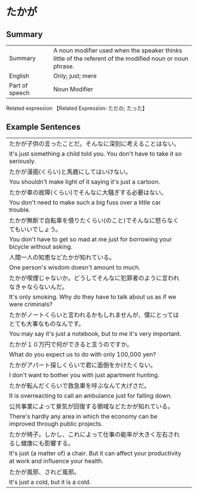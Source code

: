 # たかが

## Summary

<table><tr>   <td>Summary<td>   <td>A noun modiﬁer used when the speaker thinks little of the referent of the modiﬁed noun or noun phrase.</td><tr><tr>   <td>English<td>   <td>Only; just; mere</td><tr><tr>   <td>Part of speech<td>   <td>Noun Modifier</td><tr></table><tr>   <td>Related expression<td>   <td>【Related Expression: ただの; たった】</td><tr></table></table>

## Example Sentences

<table><tr><td>たかが子供の言ったことだ。そんなに深刻に考えることはない。<td><tr><tr><td>It's just something a child told you. You don't have to take it so seriously.<td><tr><tr><td>たかが漫画(くらい)と馬鹿にしてはいけない。<td><tr><tr><td>You shouldn't make light of it saying it's just a cartoon.<td><tr><tr><td>たかが車の故障(くらい)でそんなに大騒ぎする必要はない。<td><tr><tr><td>You don't need to make such a big fuss over a little car trouble.<td><tr><tr><td>たかが無断で自転車を借りたくらい(のこと)でそんなに怒らなくてもいいでしょう。<td><tr><tr><td>You don't have to get so mad at me just for borrowing your bicycle without asking.<td><tr><tr><td>人間一人の知恵などたかが知れている。<td><tr><tr><td>One person's wisdom doesn't amount to much.<td><tr><tr><td>たかが喫煙じゃないか。どうしてそんなに犯罪者のように言われなきゃならないんだ。<td><tr><tr><td>It's only smoking. Why do they have to talk about us as if we were criminals?<td><tr><tr><td>たかがノートくらいと言われるかもしれませんが、僕にとってはとても大事なものなんです。<td><tr><tr><td>You may say it's just a notebook, but to me it's very important.<td><tr><tr><td>たかが１０万円で何ができると言うのですか。<td><tr><tr><td>What do you expect us to do with only 100,000 yen?<td><tr><tr><td>たかがアパート探しくらいで君に面倒をかけたくない。<td><tr><tr><td>I don't want to bother you with just apartment hunting.<td><tr><tr><td>たかが転んだくらいで救急車を呼ぶなんて大げさだ。<td><tr><tr><td>It is overreacting to call an ambulance just for falling down.<td><tr><tr><td>公共事業によって景気が回復する領域などたかが知れている。<td><tr><tr><td>There's hardly any area in which the economy can be improved through public projects.<td><tr><tr><td>たかが椅子。しかし、これによって仕事の能率が大きく左右されるし健康にも影響する。<td><tr><tr><td>It's just (a matter of) a chair. But it can affect your productivity at work and inﬂuence your health.<td><tr><tr><td>たかが風邪、されど風邪。<td><tr><tr><td>It's just a cold, but it is a cold.<td><tr></table>

